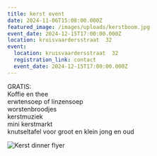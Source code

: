 ```yaml
---
title: kerst event
date: 2024-11-06T15:08:00.000Z
featured_image: /images/uploads/kerstboom.jpg
event_date: 2024-12-15T17:00:00.000Z
location: kruisvaardersstraat  32
event:
  location: kruisvaardersstraat  32
  registration_link: contact
  event_date: 2024-12-15T17:00:00.000Z
---
```

GRATIS:\
Koffie en thee\
erwtensoep of linzensoep\
worstenbroodjes\
kerstmuziek\
mini kerstmarkt\
knutseltafel voor groot en klein jong en oud

![Kerst dinner flyer](/images/uploads/screenshot_20241106_133958_microsoft-365-office-.jpg "Kerst Dinner")
